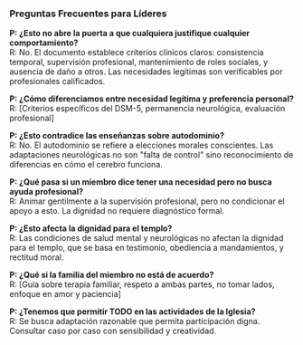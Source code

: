 ### Preguntas Frecuentes para Líderes

**P: ¿Esto no abre la puerta a que cualquiera justifique
cualquier comportamiento?**</BR>
R: No. El documento establece criterios clínicos claros:
consistencia temporal, supervisión profesional, mantenimiento
de roles sociales, y ausencia de daño a otros. Las necesidades
legítimas son verificables por profesionales calificados.

**P: ¿Cómo diferenciamos entre necesidad legítima y preferencia personal?**</BR>
R: [Criterios específicos del DSM-5, permanencia neurológica,
evaluación profesional]

**P: ¿Esto contradice las enseñanzas sobre autodominio?**</BR>
R: No. El autodominio se refiere a elecciones morales conscientes.
Las adaptaciones neurológicas no son "falta de control" sino
reconocimiento de diferencias en cómo el cerebro funciona.

**P: ¿Qué pasa si un miembro dice tener una necesidad pero no busca ayuda profesional?**</BR>
R: Animar gentilmente a la supervisión profesional, pero no
condicionar el apoyo a esto. La dignidad no requiere diagnóstico
formal.

**P: ¿Esto afecta la dignidad para el templo?**</BR>
R: Las condiciones de salud mental y neurológicas no afectan
la dignidad para el templo, que se basa en testimonio, obediencia
a mandamientos, y rectitud moral.

**P: ¿Qué si la familia del miembro no está de acuerdo?**</BR>
R: [Guía sobre terapia familiar, respeto a ambas partes,
no tomar lados, enfoque en amor y paciencia]

**P: ¿Tenemos que permitir TODO en las actividades de la Iglesia?**</BR>
R: Se busca adaptación razonable que permita participación digna.
Consultar caso por caso con sensibilidad y creatividad.